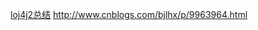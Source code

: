 [loj4j2总结](https://blog.csdn.net/ahou2468/article/details/80486409)
http://www.cnblogs.com/bjlhx/p/9963964.html